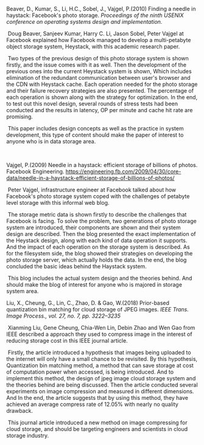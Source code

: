Beaver, D., Kumar, S., Li, H.C., Sobel,  J., Vajgel, P.(2010) Finding a needle in haystack: Facebook's photo storage. *Proceedings of the ninth USENIX conference on operating systems design and implementation.*



​	Doug Beaver, Sanjeev Kumar, Harry C. Li, Jason Sobel, Peter Vajgel at Facebook explained how Facebook managed to develop a multi-petabyte object storage system, Heystack, with this academic research paper. 

​	Two types of the previous design of this photo storage system is shown firstly, and the issue comes with it as well. Then the development of the previous ones into the current Heystack system is shown, Which includes elimination of the redundant communication between user's browser and the CDN with Heystack cache. Each operation needed for the photo storage and their failure recovery strategies are also presented. The percentage of each operation is shown along with the strategy for optimization. In the end, to test out this novel design, several rounds of stress tests had been conducted and the results in latency, OP per minute and cache hit rate are promising. 

​	This paper includes design concepts as well as the practice in system development, this type of content should make the paper of interest to anyone who is in data storage area.

​	



Vajgel, P.(2009) Needle in a haystack: efficient storage of billions of photos.  Facebook Engineering. https://engineering.fb.com/2009/04/30/core-data/needle-in-a-haystack-efficient-storage-of-billions-of-photos/



​	Peter Vajgel, infrastructure engineer at Facebook talked about how Facebook's photo storage system coped with the challenges of petabyte level storage with this informal web blog.

​	The storage metric data is shown firstly to describe the challenges that Facebook is facing. To solve the problem, two generations of photo storage system are introduced, their components are shown and their system design are described. Then the blog presented the exact implementation of the Heystack design, along with each kind of data operation it supports. And the impact of each operation on the storage system is described. As for the filesystem side, the blog showed their strategies on developing the photo storage server, which actually holds the data. In the end, the blog concluded the basic ideas behind the Haystack system.

​	This blog includes the actual system design and the theories behind. And should make the blog of interest for anyone who is majored in storage system area.





Liu, X., Cheung, G., Lin, C.,  Zhao, D. & Gao, W.(2018)  Prior-based quantization bin matching for cloud storage of JPEG images. *IEEE Trans. Image Process., vol. 27, no. 7, pp. 3222–3235*



​	Xianming Liu, Gene Cheung, Chia-Wen Lin, Debin Zhao and Wen Gao from IEEE described a approach they used to compress image in the interest of reducing storage cost in this IEEE journal article. 

​	Firstly, the article introduced a hypothesis that images being uploaded to the internet will only have a small chance to be revisited. By this hypothesis, Quantization bin matching method, a method that can save storage at cost of computation power when accessed, is being introduced. And to implement this method, the design of jpeg image cloud storage system and the theories behind are being discussed. Then the article conducted several experiments on image compression and measured in different dimensions. And In the end, the article suggests that by using this method, they have achieved an average compress rate of 12.05% with nearly no quality drawback.

​	This journal article introduced a new method on image compressing for cloud storage, and should be targeting engineers and scientists in cloud storage industry.

